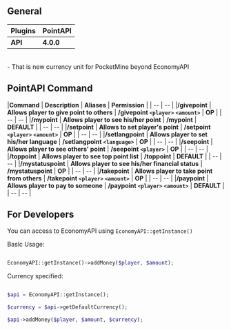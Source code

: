 ## General 
|**Plugins** | **PointAPI** |
| -- | -- |
|**API** | **4.0.0** |
<br>
- That is new currency unit for PocketMine beyond EconomyAPI 
<br>

## PointAPI Command
|**Command** | **Description** | **Aliases** | **Permission** |
| -- | -- |
|**/givepoint** | **Allows player to give point to others** | **/givepoint `<player>` `<amount>`** | **OP** |
| -- | -- |
|**/mypoint** | **Allows player to see his/her point** | **/mypoint** | **DEFAULT** |
| -- | -- |
|**/setpoint** | **Allows to set player's point** | **/setpoint `<player>` `<amount>`** | **OP** |
| -- | -- |
|**/setlangpoint** | **Allows player to set his/her language** | **/setlangpoint `<language>`** | **OP** |
| -- | -- |
|**/seepoint** | **Allows player to see others' point** | **/seepoint `<player>`** | **OP** |
| -- | -- |
|**/toppoint** | **Allows player to see top point list** | **/toppoint** | **DEFAULT** |
| -- | -- |
|**/mystatuspoint** | **Allows player to see his/her financial status** | **/mystatuspoint** | **OP** |
| -- | -- |
|**/takepoint** | **Allows player to take point from others** | **/takepoint `<player>` `<amount>`** | **OP** |
| -- | -- |
|**/paypoint** | **Allows player to pay to someone** | **/paypoint `<player>` `<amount>`** | **DEFAULT** |
| -- | -- |

## For Developers

You can access to EconomyAPI using `EconomyAPI::getInstance()`

Basic Usage:

```php

EconomyAPI::getInstance()->addMoney($player, $amount);

```

Currency specified:

```php

$api = EconomyAPI::getInstance();

$currency = $api->getDefaultCurrency();

$api->addMoney($player, $amount, $currency);

```
